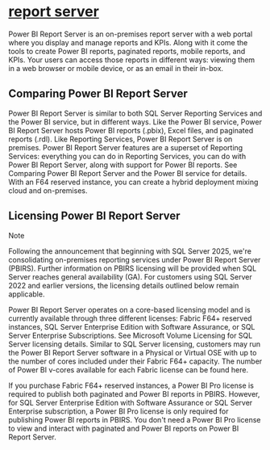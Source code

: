 # **[report server](https://learn.microsoft.com/en-us/power-bi/report-server/get-started)**

Power BI Report Server is an on-premises report server with a web portal where you display and manage reports and KPIs. Along with it come the tools to create Power BI reports, paginated reports, mobile reports, and KPIs. Your users can access those reports in different ways: viewing them in a web browser or mobile device, or as an email in their in-box.

## Comparing Power BI Report Server

Power BI Report Server is similar to both SQL Server Reporting Services and the Power BI service, but in different ways. Like the Power BI service, Power BI Report Server hosts Power BI reports (.pbix), Excel files, and paginated reports (.rdl). Like Reporting Services, Power BI Report Server is on premises. Power BI Report Server features are a superset of Reporting Services: everything you can do in Reporting Services, you can do with Power BI Report Server, along with support for Power BI reports. See Comparing Power BI Report Server and the Power BI service for details. With an F64 reserved instance, you can create a hybrid deployment mixing cloud and on-premises.

## Licensing Power BI Report Server

 Note

Following the announcement that beginning with SQL Server 2025, we're consolidating on-premises reporting services under Power BI Report Server (PBIRS). Further information on PBIRS licensing will be provided when SQL Server reaches general availability (GA). For customers using SQL Server 2022 and earlier versions, the licensing details outlined below remain applicable.

Power BI Report Server operates on a core-based licensing model and is currently available through three different licenses: Fabric F64+ reserved instances, SQL Server Enterprise Edition with Software Assurance, or SQL Server Enterprise Subscriptions. See Microsoft Volume Licensing for SQL Server licensing details. Similar to SQL Server licensing, customers may run the Power BI Report Server software in a Physical or Virtual OSE with up to the number of cores included under their Fabric F64+ capacity. The number of Power BI v-cores available for each Fabric license can be found here.

If you purchase Fabric F64+ reserved instances, a Power BI Pro license is required to publish both paginated and Power BI reports in PBIRS. However, for SQL Server Enterprise Edition with Software Assurance or SQL Server Enterprise subscription, a Power BI Pro license is only required for publishing Power BI reports in PBIRS. You don't need a Power BI Pro license to view and interact with paginated and Power BI reports on Power BI Report Server.
